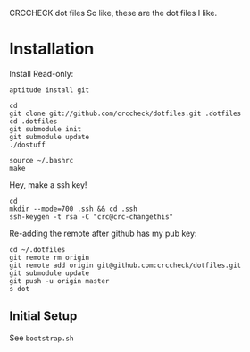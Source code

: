 CRCCHECK dot files
So like, these are the dot files I like.

# Installation

Install Read-only:

    aptitude install git

    cd
    git clone git://github.com/crccheck/dotfiles.git .dotfiles
    cd .dotfiles
    git submodule init
    git submodule update
    ./dostuff

    source ~/.bashrc
    make

Hey, make a ssh key!

    cd
    mkdir --mode=700 .ssh && cd .ssh
    ssh-keygen -t rsa -C "crc@crc-changethis"

Re-adding the remote after github has my pub key:

    cd ~/.dotfiles
    git remote rm origin
    git remote add origin git@github.com:crccheck/dotfiles.git
    git submodule update
    git push -u origin master
    s dot

## Initial Setup

See `bootstrap.sh`
